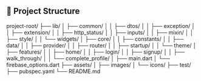 ## 📁 Project Structure

project-root/
├── lib/
│   ├── common/
│   │   ├── dtos/
│   │   ├── exception/
│   │   ├── extension/
│   │   ├── http_status/
│   │   ├── inputs/
│   │   ├── mixin/
│   │   ├── style/
│   │   └── widgets/
│   ├── core/
│   │   ├── constants/
│   │   ├── data/
│   │   ├── provider/
│   │   ├── router/
│   │   ├── startup/
│   │   └── theme/
│   ├── features/
│   │   ├── home/
│   │   ├── login/
│   │   ├── signup/
│   │   ├── walk_through/
│   │   └── complete_profile/
│   ├── main.dart
│   └── firebase_options.dart
├── assets/
│   ├── images/
│   └── icons/
├── test/
├── pubspec.yaml
└── README.md

